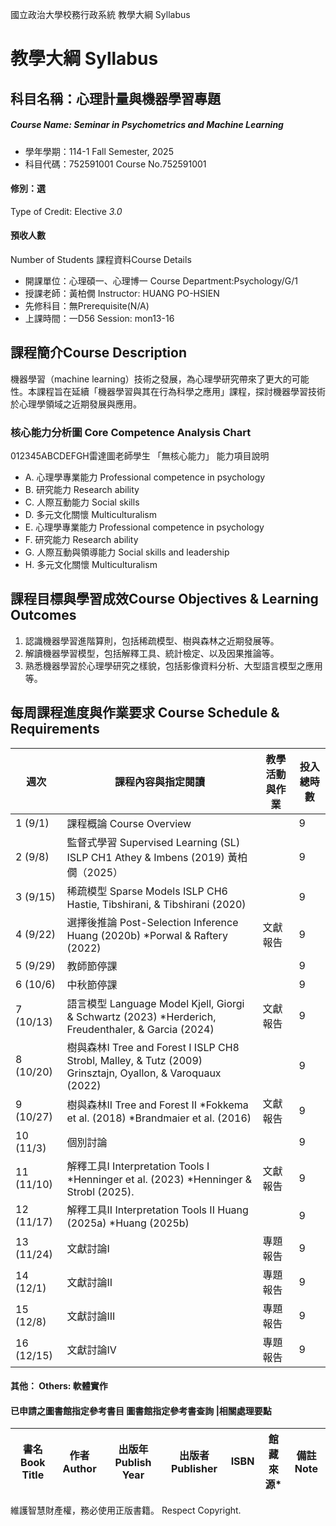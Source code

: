國立政治大學校務行政系統 教學大綱 Syllabus
# 教學大綱 Syllabus
##  科目名稱：心理計量與機器學習專題
#####  Course Name: Seminar in Psychometrics and Machine Learning
  * 學年學期：114-1 Fall Semester, 2025 
  * 科目代碼：752591001 Course No.752591001
#### 修別：選
Type of Credit: Elective 
_3.0_
#### 預收人數
Number of Students
課程資料Course Details
  * 開課單位：心理碩一、心理博一 Course Department:Psychology/G/1 
  * 授課老師：黃柏僩 Instructor: HUANG PO-HSIEN 
  * 先修科目：無Prerequisite(N/A)
  * 上課時間：一D56 Session: mon13-16
##  課程簡介Course Description
機器學習（machine learning）技術之發展，為心理學研究帶來了更大的可能性。本課程旨在延續「機器學習與其在行為科學之應用」課程，探討機器學習技術於心理學領域之近期發展與應用。
###  核心能力分析圖 Core Competence Analysis Chart
012345ABCDEFGH雷達圖老師學生
「無核心能力」 
能力項目說明
  * A. 心理學專業能力 Professional competence in psychology
  * B. 研究能力 Research ability
  * C. 人際互動能力 Social skills
  * D. 多元文化關懷 Multiculturalism
  * E. 心理學專業能力 Professional competence in psychology
  * F. 研究能力 Research ability
  * G. 人際互動與領導能力 Social skills and leadership
  * H. 多元文化關懷 Multiculturalism
##  課程目標與學習成效Course Objectives & Learning Outcomes 
  1. 認識機器學習進階算則，包括稀疏模型、樹與森林之近期發展等。
  2. 解讀機器學習模型，包括解釋工具、統計檢定、以及因果推論等。
  3. 熟悉機器學習於心理學研究之樣貌，包括影像資料分析、大型語言模型之應用等。
##  每周課程進度與作業要求 Course Schedule & Requirements
週次 |  課程內容與指定閱讀 |  教學活動與作業 |  投入 總時數  
---|---|---|---  
1 (9/1) |  課程概論 Course Overview |  |  9  
2 (9/8) |  監督式學習 Supervised Learning (SL) ISLP CH1 Athey & Imbens (2019) 黃柏僩（2025） |  |  9  
3 (9/15) |  稀疏模型 Sparse Models ISLP CH6 Hastie, Tibshirani, & Tibshirani (2020) |  |  9  
4 (9/22) |  選擇後推論 Post-Selection Inference Huang (2020b) *Porwal & Raftery (2022) |  文獻報告 |  9  
5 (9/29) |  教師節停課 |  |  9  
6 (10/6) |  中秋節停課 |  |  9  
7 (10/13) |  語言模型 Language Model Kjell, Giorgi & Schwartz (2023) *Herderich, Freudenthaler, & Garcia (2024) |  文獻報告 |  9  
8 (10/20) |  樹與森林I Tree and Forest I ISLP CH8 Strobl, Malley, & Tutz (2009) Grinsztajn, Oyallon, & Varoquaux (2022) |  |  9  
9 (10/27) |  樹與森林II Tree and Forest II *Fokkema et al. (2018) *Brandmaier et al. (2016) |  文獻報告 |  9  
10 (11/3) |  個別討論 |  |  9  
11 (11/10) |  解釋工具I Interpretation Tools I *Henninger et al. (2023) *Henninger & Strobl (2025). |  文獻報告 |  9  
12 (11/17) |  解釋工具II Interpretation Tools II Huang (2025a) *Huang (2025b) |  |  9  
13 (11/24) |  文獻討論I |  專題報告 |  9  
14 (12/1) |  文獻討論II |  專題報告 |  9  
15 (12/8) |  文獻討論III |  專題報告 |  9  
16 (12/15) |  文獻討論IV |  專題報告 |  9  
####  其他： Others: 軟體實作 
####  已申請之圖書館指定參考書目  圖書館指定參考書查詢 |相關處理要點
書名 Book Title |  作者 Author |  出版年 Publish Year |  出版者 Publisher |  ISBN  |  館藏來源* |  備註 Note  
---|---|---|---|---|---|---  
維護智慧財產權，務必使用正版書籍。 Respect Copyright.